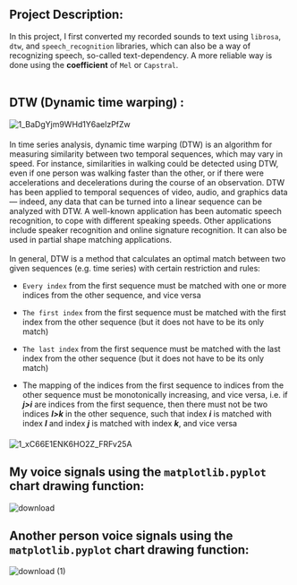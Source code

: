 
## **Project Description:**

In this project, I first converted my recorded sounds to text using `librosa`, `dtw`, and `speech_recognition` libraries, which can also be a way of recognizing speech, so-called text-dependency. A more reliable way is done using the **coefficient** of `Mel` or `Capstral`.
<br>
<br>
## DTW (Dynamic time warping) :
![1_BaDgYjm9WHd1Y6aelzPfZw](https://user-images.githubusercontent.com/91725214/165158918-8743e3ae-7257-4e1d-9ec4-dcfa948bb71f.png)
####
In time series analysis, dynamic time warping (DTW) is an algorithm for measuring similarity between two temporal sequences, which may vary in speed. For instance, similarities in walking could be detected using DTW, even if one person was walking faster than the other, or if there were accelerations and decelerations during the course of an observation. DTW has been applied to temporal sequences of video, audio, and graphics data — indeed, any data that can be turned into a linear sequence can be analyzed with DTW. A well-known application has been automatic speech recognition, to cope with different speaking speeds. Other applications include speaker recognition and online signature recognition. It can also be used in partial shape matching applications.
<br>
<br>
In general, DTW is a method that calculates an optimal match between two given sequences (e.g. time series) with certain restriction and rules:
- `Every index` from the first sequence must be matched with one or more indices from the other sequence, and vice versa
- `The first index` from the first sequence must be matched with the first index from the other sequence (but it does not have to be its only match)
- `The last index` from the first sequence must be matched with the last index from the other sequence (but it does not have to be its only match)

- The mapping of the indices from the first sequence to indices from the other sequence must be monotonically increasing, and vice versa, i.e. if ***j>i***  are indices from the first sequence, then there must not be two indices ***l>k*** in the other sequence, such that index ***i*** is matched with index ***l*** and index ***j*** is matched with index ***k***, and vice versa
####
![1_xC66E1ENK6HO2Z_FRFv25A](https://user-images.githubusercontent.com/91725214/165158949-45813901-40c8-4139-a080-ff29ca93a3f1.png)
####

## My voice signals using the `matplotlib.pyplot` chart drawing function:
![download](https://user-images.githubusercontent.com/91725214/165159557-a40b9724-f9e5-41e1-a668-c988a512eb9a.png)
## Another person voice signals using the `matplotlib.pyplot` chart drawing function:
![download (1)](https://user-images.githubusercontent.com/91725214/165159773-b6b5c240-21e5-4b1a-9953-66194afe06c0.png)
## 
